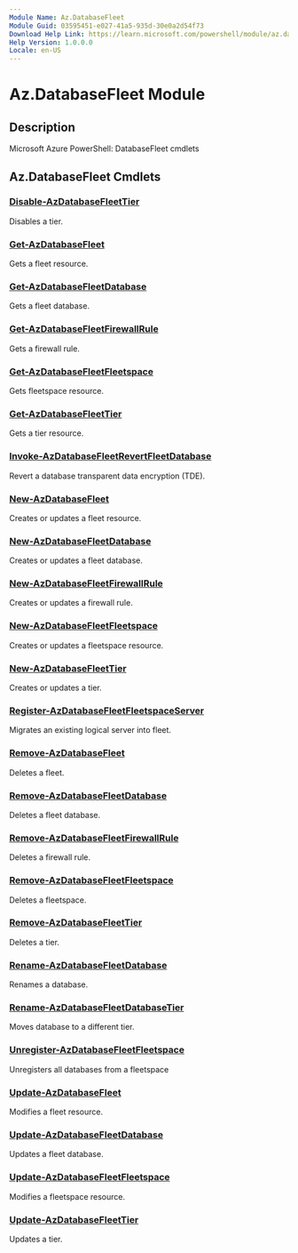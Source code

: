 ```yaml
---
Module Name: Az.DatabaseFleet
Module Guid: 03595451-e027-41a5-935d-30e0a2d54f73
Download Help Link: https://learn.microsoft.com/powershell/module/az.databasefleet
Help Version: 1.0.0.0
Locale: en-US
---
```


# Az.DatabaseFleet Module
## Description
Microsoft Azure PowerShell: DatabaseFleet cmdlets

## Az.DatabaseFleet Cmdlets
### [Disable-AzDatabaseFleetTier](Disable-AzDatabaseFleetTier.md)
Disables a tier.

### [Get-AzDatabaseFleet](Get-AzDatabaseFleet.md)
Gets a fleet resource.

### [Get-AzDatabaseFleetDatabase](Get-AzDatabaseFleetDatabase.md)
Gets a fleet database.

### [Get-AzDatabaseFleetFirewallRule](Get-AzDatabaseFleetFirewallRule.md)
Gets a firewall rule.

### [Get-AzDatabaseFleetFleetspace](Get-AzDatabaseFleetFleetspace.md)
Gets fleetspace resource.

### [Get-AzDatabaseFleetTier](Get-AzDatabaseFleetTier.md)
Gets a tier resource.

### [Invoke-AzDatabaseFleetRevertFleetDatabase](Invoke-AzDatabaseFleetRevertFleetDatabase.md)
Revert a database transparent data encryption (TDE).

### [New-AzDatabaseFleet](New-AzDatabaseFleet.md)
Creates or updates a fleet resource.

### [New-AzDatabaseFleetDatabase](New-AzDatabaseFleetDatabase.md)
Creates or updates a fleet database.

### [New-AzDatabaseFleetFirewallRule](New-AzDatabaseFleetFirewallRule.md)
Creates or updates a firewall rule.

### [New-AzDatabaseFleetFleetspace](New-AzDatabaseFleetFleetspace.md)
Creates or updates a fleetspace resource.

### [New-AzDatabaseFleetTier](New-AzDatabaseFleetTier.md)
Creates or updates a tier.

### [Register-AzDatabaseFleetFleetspaceServer](Register-AzDatabaseFleetFleetspaceServer.md)
Migrates an existing logical server into fleet.

### [Remove-AzDatabaseFleet](Remove-AzDatabaseFleet.md)
Deletes a fleet.

### [Remove-AzDatabaseFleetDatabase](Remove-AzDatabaseFleetDatabase.md)
Deletes a fleet database.

### [Remove-AzDatabaseFleetFirewallRule](Remove-AzDatabaseFleetFirewallRule.md)
Deletes a firewall rule.

### [Remove-AzDatabaseFleetFleetspace](Remove-AzDatabaseFleetFleetspace.md)
Deletes a fleetspace.

### [Remove-AzDatabaseFleetTier](Remove-AzDatabaseFleetTier.md)
Deletes a tier.

### [Rename-AzDatabaseFleetDatabase](Rename-AzDatabaseFleetDatabase.md)
Renames a database.

### [Rename-AzDatabaseFleetDatabaseTier](Rename-AzDatabaseFleetDatabaseTier.md)
Moves database to a different tier.

### [Unregister-AzDatabaseFleetFleetspace](Unregister-AzDatabaseFleetFleetspace.md)
Unregisters all databases from a fleetspace

### [Update-AzDatabaseFleet](Update-AzDatabaseFleet.md)
Modifies a fleet resource.

### [Update-AzDatabaseFleetDatabase](Update-AzDatabaseFleetDatabase.md)
Updates a fleet database.

### [Update-AzDatabaseFleetFleetspace](Update-AzDatabaseFleetFleetspace.md)
Modifies a fleetspace resource.

### [Update-AzDatabaseFleetTier](Update-AzDatabaseFleetTier.md)
Updates a tier.

